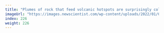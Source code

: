 ```yaml
---
title: "Plumes of rock that feed volcanic hotspots are surprisingly cold"
imageUrl: "https://images.newscientist.com/wp-content/uploads/2022/01/06145958/PRI_217404642.jpg?width=600"
index: 226
weight: 226
---
```

